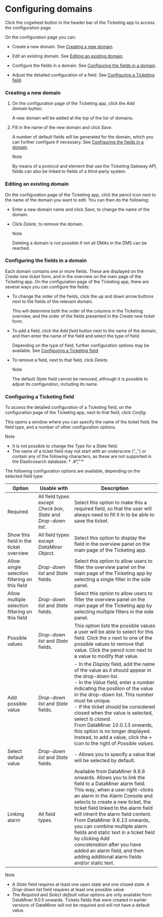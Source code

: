 # Configuring domains

Click the cogwheel button in the header bar of the Ticketing app to access the configuration page.

On the configuration page you can:

- Create a new domain. See [Creating a new domain](#creating-a-new-domain).

- Edit an existing domain. See [Editing an existing domain](#editing-an-existing-domain).

- Configure the fields in a domain. See [Configuring the fields in a domain](#configuring-the-fields-in-a-domain).

- Adjust the detailed configuration of a field. See [Configuring a Ticketing field](#configuring-a-ticketing-field).

### Creating a new domain

1. On the configuration page of the Ticketing app, click the *Add domain* button.

    A new domain will be added at the top of the list of domains.

2. Fill in the name of the new domain and click *Save*.

    A number of default fields will be generated for the domain, which you can further configure if necessary. See [Configuring the fields in a domain](#configuring-the-fields-in-a-domain).

    > [!NOTE]
    > By means of a protocol and element that use the Ticketing Gateway API, fields can also be linked to fields of a third-party system.

### Editing an existing domain

On the configuration page of the Ticketing app, click the pencil icon next to the name of the domain you want to edit. You can then do the following:

- Enter a new domain name and click *Save*, to change the name of the domain.

- Click *Delete*, to remove the domain.

    > [!NOTE]
    > Deleting a domain is not possible if not all DMAs in the DMS can be reached.

### Configuring the fields in a domain

Each domain contains one or more fields. These are displayed on the *Create new ticket* form, and in the overview on the main page of the Ticketing app. On the configuration page of the Ticketing app, there are several ways you can configure the fields:

- To change the order of the fields, click the up and down arrow buttons next to the fields of the relevant domain.

    This will determine both the order of the columns in the Ticketing overview, and the order of the fields presented in the *Create new ticket* form.

- To add a field, click the *Add field* button next to the name of the domain, and then enter the name of the field and select the type of field.

    Depending on the type of field, further configuration options may be available. See [Configuring a Ticketing field](#configuring-a-ticketing-field).

- To remove a field, next to that field, click *Delete*.

    > [!NOTE]
    > The default *State* field cannot be removed, although it is possible to adjust its configuration, including its name. 

### Configuring a Ticketing field

To access the detailed configuration of a Ticketing field, on the configuration page of the Ticketing app, next to that field, click *Config*.

This opens a window where you can specify the name of the ticket field, the field type, and a number of other configuration options.

> [!NOTE]
> -  It is not possible to change the *Type* for a *State* field.
> -  The name of a ticket field may not start with an underscore ("\_") or contain any of the following characters, as these are not supported in the Elasticsearch database: * .#\*,"'* 

The following configuration options are available, depending on the selected field type:

| Option                                           | Usable with                                                                                                                                                    | Description                                                                                                                                                                                                                                                                                                                                                                                                                                                                                                                                                                                                                                                                                                                                                                                                         |
|--------------------------------------------------|----------------------------------------------------------------------------------------------------------------------------------------------------------------|---------------------------------------------------------------------------------------------------------------------------------------------------------------------------------------------------------------------------------------------------------------------------------------------------------------------------------------------------------------------------------------------------------------------------------------------------------------------------------------------------------------------------------------------------------------------------------------------------------------------------------------------------------------------------------------------------------------------------------------------------------------------------------------------------------------------|
| Required                                         | All field types except *Check box*, *State* and *Drop-down list*. | Select this option to make this a required field, so that the user will always need to fill it in to be able to save the ticket.                                                                                                                                                                                                                                                                                                                                                                                                                                                                                                                                                                                                                                                                                    |
| Show this field in the ticket overview           | All field types except *DataMiner Object*.                                                                                      | Select this option to display the field in the overview panel on the main page of the Ticketing app.                                                                                                                                                                                                                                                                                                                                                                                                                                                                                                                                                                                                                                                                                                                |
| Allow single selection filtering on this field   | *Drop-down list* and *State* fields.                                                             | Select this option to allow users to filter the overview panel on the main page of the Ticketing app by selecting a single filter in the side panel.                                                                                                                                                                                                                                                                                                                                                                                                                                                                                                                                                                                                                                                                |
| Allow multiple selection filtering on this field | *Drop-down list* and *State* fields.                                                             | Select this option to allow users to filter the overview panel on the main page of the Ticketing app by selecting multiple filters in the side panel.                                                                                                                                                                                                                                                                                                                                                                                                                                                                                                                                                                                                                                                               |
| Possible values                                  | *Drop-down list* and *State* fields.                                                             | This option lists the possible values a user will be able to select for this field. Click the *x* next to one of the possible values to remove that value. Click the pencil icon next to a value to modify that value.                                                                                                                                                                                                                                                                                                                                                                                                                                                                                                                                                               |
| Add possible value                               | *Drop-down list* and *State* fields.                                                             | \-  In the *Display* field, add the name of the value as it should appear in the drop-down list.<br> -  In the *Value* field, enter a number indicating the position of the value in the drop-down list. This number must be unique.<br> -  If the ticket should be considered closed when the value is selected, select *Is closed*.<br> From DataMiner 10.0.13 onwards, this option is no longer displayed. Instead, to add a value, click the + icon to the right of *Possible values*. |
| Select default value                             | *Drop-down list* and *State* fields.                                                             | \-  Allows you to specify a value that will be selected by default.                                                                                                                                                                                                                                                                                                                                                                                                                                                                                                                                                                                                                                                                                  |
| Linking alarm                                    | All field types.                                                                                                                                               | Available from DataMiner 9.6.6 onwards. Allows you to link the field to a DataMiner alarm field. This way, when a user right-clicks an alarm in the Alarm Console and selects to create a new ticket, the ticket field linked to the alarm field will inherit the alarm field content.<br> From DataMiner 9.6.13 onwards, you can combine multiple alarm fields and static text in a ticket field by clicking *Add concatenation* after you have added an alarm field, and then adding additional alarm fields and/or static text.                                                                                                                                                                                                                                                   |

> [!NOTE]
> -  A *State* field requires at least one open state and one closed state. A *Drop-down list* field requires at least one possible value.
> -  The *Required* and *Select default value* options are only available from DataMiner 9.0.5 onwards. Tickets fields that were created in earlier versions of DataMiner will not be required and will not have a default value.
>
